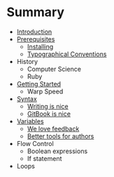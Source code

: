# Summary

* [Introduction](README.md)
* [Prerequisites](prerequisites/README.md)
  * [Installing](prerequisites/installing.md)
  * [Typographical Conventions](prerequisites/typographical_conventions.md)
* History
  * Computer Science
  * Ruby
* [Getting Started](getting_started/README.md)
  * Warp Speed
* [Syntax](syntax/README.md)
  * [Writing is nice](part1/writing.md)
  * [GitBook is nice](part1/gitbook.md)
* [Variables](variables/README.md)
  * [We love feedback](part2/feedback_please.md)
  * [Better tools for authors](part2/better_tools.md)
* Flow Control
  * Boolean expressions
  * If statement
* Loops

